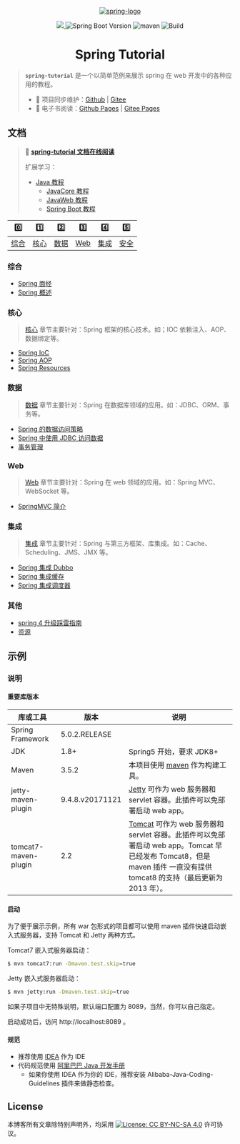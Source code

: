 <p align="center">
    <a href="https://spring.io/projects/spring-framework" target="_blank" rel="noopener noreferrer">
        <img src="http://dunwu.test.upcdn.net/common/logo/spring.png" alt="spring-logo">
    </a>
</p>

<p align="center">
    <a href="https://creativecommons.org/licenses/by-sa/4.0/" target="_blank" rel="noopener noreferrer">
        <img src="https://badgen.net/github/license/dunwu/spring-tutorial">
    </a>
    <img alt="Spring Boot Version" src="https://img.shields.io/badge/spring-5.0.2.RELEASE-blue">
    <img src="https://img.shields.io/badge/maven-v3.6.0-blue" alt="maven">
    <img alt="Build" src="https://api.travis-ci.com/dunwu/spring-tutorial.svg?branch=master">
</p>

<h1 align="center">Spring Tutorial</h1>

> **`spring-tutorial`** 是一个以简单范例来展示 spring 在 web 开发中的各种应用的教程。
>
> - 🔁 项目同步维护：[Github](https://github.com/dunwu/spring-tutorial/) | [Gitee](https://gitee.com/turnon/spring-tutorial/)
> - 📖 电子书阅读：[Github Pages](https://dunwu.github.io/spring-tutorial/) | [Gitee Pages](http://turnon.gitee.io/spring-tutorial/)

## 文档

> 📖 [**spring-tutorial 文档在线阅读**](https://dunwu.github.io/spring-tutorial/)
>
> 扩展学习：
>
> - [Java 教程](https://github.com/dunwu/java-tutorial)
>   - [JavaCore 教程](https://dunwu.github.io/javacore/)
>   - [JavaWeb 教程](https://dunwu.github.io/javaweb/)
>   - [Spring Boot 教程](https://dunwu.github.io/spring-boot-tutorial/)

|       0️⃣       |       1️⃣       |       2️⃣       |      3️⃣      |       4️⃣       |       5️⃣       |
| :-----------: | :-----------: | :-----------: | :---------: | :-----------: | :-----------: |
| [综合](#综合) | [核心](#核心) | [数据](#数据) | [Web](#Web) | [集成](#集成) | [安全](#安全) |

### 综合

- [Spring 面经](docs/summary/spring-interview.md)
- [Spring 概述](docs/summary/spring-overview.md)

### 核心

> [核心](docs/core/README.md) 章节主要针对：Spring 框架的核心技术。如；IOC 依赖注入、AOP、数据绑定等。

- [Spring IoC](docs/core/ioc.md)
- [Spring AOP](docs/core/aop.md)
- [Spring Resources](docs/core/spring-and-resources.md)

### 数据

> [数据](docs/data/README.md) 章节主要针对：Spring 在数据库领域的应用。如：JDBC、ORM、事务等。

- [Spring 的数据访问策略](docs/data/data-access-in-spring.md)
- [Spring 中使用 JDBC 访问数据](docs/data/spring-and-jdbc.md)
- [事务管理](docs/data/transaction.md)

### Web

> [Web](docs/web/README.md) 章节主要针对：Spring 在 web 领域的应用。如：Spring MVC、WebSocket 等。

- [SpringMVC 简介](docs/web/spring-mvc.md)

### 集成

> [集成](docs/integration/README.md) 章节主要针对：Spring 与第三方框架、库集成。如：Cache、Scheduling、JMS、JMX 等。

- [Spring 集成 Dubbo](docs/integration/spring-and-dubbo.md)
- [Spring 集成缓存](docs/integration/spring-and-cache.md)
- [Spring 集成调度器](docs/integration/spring-and-scheduler.md)

### 其他

- [spring 4 升级踩雷指南](docs/others/spring4-upgrade.md)
- [资源](docs/others/resources.md)

## 示例

### 说明

#### 重要库版本

| 库或工具             | 版本            | 说明                                                         |
| -------------------- | --------------- | ------------------------------------------------------------ |
| Spring Framework     | 5.0.2.RELEASE   |                                                              |
| JDK                  | 1.8+            | Spring5 开始，要求 JDK8+                                     |
| Maven                | 3.5.2           | 本项目使用 [maven](https://maven.apache.org/index.html) 作为构建工具。 |
| jetty-maven-plugin   | 9.4.8.v20171121 | [Jetty](http://www.eclipse.org/jetty/) 可作为 web 服务器和 servlet 容器。此插件可以免部署启动 web app。 |
| tomcat7-maven-plugin | 2.2             | [Tomcat](https://tomcat.apache.org/index.html) 可作为 web 服务器和 servlet 容器。此插件可以免部署启动 web app。Tomcat 早已经发布 Tomcat8，但是 maven 插件 一直没有提供 tomcat8 的支持（最后更新为 2013 年）。 |

#### 启动

为了便于展示示例，所有 war 包形式的项目都可以使用 maven 插件快速启动嵌入式服务器，支持 Tomcat 和 Jetty 两种方式。

Tomcat7 嵌入式服务器启动：

```bash
$ mvn tomcat7:run -Dmaven.test.skip=true
```

Jetty 嵌入式服务器启动：

```bash
$ mvn jetty:run -Dmaven.test.skip=true
```

如果子项目中无特殊说明，默认端口配置为 8089，当然，你可以自己指定。

启动成功后，访问 http://localhost:8089 。

#### 规范

- 推荐使用 [IDEA](https://www.jetbrains.com/idea/) 作为 IDE
- 代码规范使用 [阿里巴巴 Java 开发手册](https://github.com/alibaba/p3c)
  - 如果你使用 IDEA 作为你的 IDE，推荐安装 Alibaba-Java-Coding-Guidelines 插件来做静态检查。

## License

本博客所有文章除特别声明外，均采用 [![License: CC BY-NC-SA 4.0](https://licensebuttons.net/l/by-nc-sa/4.0/80x15.png)](https://creativecommons.org/licenses/by-nc-sa/4.0/) 许可协议。
